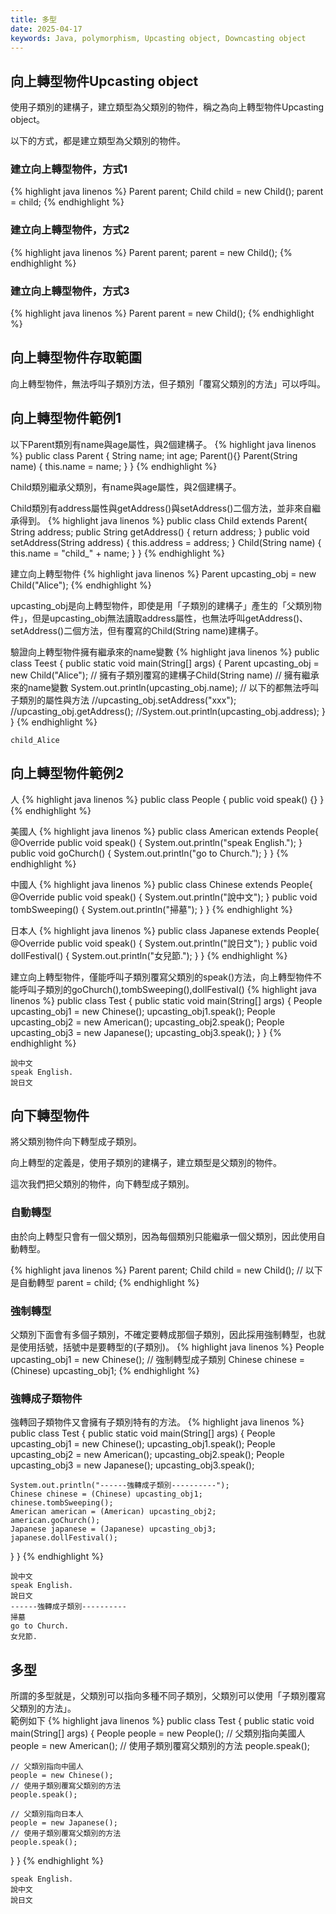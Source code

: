```yaml
---
title: 多型
date: 2025-04-17
keywords: Java, polymorphism, Upcasting object, Downcasting object
---
```

## 向上轉型物件Upcasting object
使用子類別的建構子，建立類型為父類別的物件，稱之為向上轉型物件Upcasting object。

以下的方式，都是建立類型為父類別的物件。

### 建立向上轉型物件，方式1
{% highlight java linenos %}
Parent parent;
Child child = new Child();
parent = child;
{% endhighlight %}

### 建立向上轉型物件，方式2
{% highlight java linenos %}
Parent parent;
parent = new Child();
{% endhighlight %}

### 建立向上轉型物件，方式3
{% highlight java linenos %}
Parent parent = new Child();
{% endhighlight %}

## 向上轉型物件存取範圍
向上轉型物件，無法呼叫子類別方法，但子類別「覆寫父類別的方法」可以呼叫。

## 向上轉型物件範例1
以下Parent類別有name與age屬性，與2個建構子。
{% highlight java linenos %}
public class Parent {
  String name;
  int age;
  Parent(){}
  Parent(String name) {
    this.name = name;
  }
}
{% endhighlight %}

Child類別繼承父類別，有name與age屬性，與2個建構子。 

Child類別有address屬性與getAddress()與setAddress()二個方法，並非來自繼承得到。
{% highlight java linenos %}
public class Child extends Parent{
  String address;
  public String getAddress() {
    return address;
  }
  public void setAddress(String address) {
    this.address = address;
  }
  Child(String name) {
    this.name = "child_" + name;
  }
}
{% endhighlight %}

建立向上轉型物件
{% highlight java linenos %}
Parent upcasting_obj = new Child("Alice");
{% endhighlight %}

upcasting_obj是向上轉型物件，即使是用「子類別的建構子」產生的「父類別物件」，但是upcasting_obj無法讀取address屬性，也無法呼叫getAddress()、setAddress()二個方法，但有覆寫的Child(String name)建構子。

驗證向上轉型物件擁有繼承來的name變數
{% highlight java linenos %}
public class Teest {
  public static void main(String[] args) {
    Parent upcasting_obj = new Child("Alice");
    // 擁有子類別覆寫的建構子Child(String name)
    // 擁有繼承來的name變數
    System.out.println(upcasting_obj.name);
    // 以下的都無法呼叫子類別的屬性與方法
    //upcasting_obj.setAddress("xxx");
    //upcasting_obj.getAddress();
    //System.out.println(upcasting_obj.address);
  }
}
{% endhighlight %}
```
child_Alice
```

## 向上轉型物件範例2
人
{% highlight java linenos %}
public class People {
    public void speak() {}
}
{% endhighlight %}

美國人
{% highlight java linenos %}
public class American extends People{
    @Override
    public void speak() {
        System.out.println("speak English.");
    }
    public void goChurch() {
        System.out.println("go to Church.");
    }
}
{% endhighlight %}

中國人
{% highlight java linenos %}
public class Chinese extends People{
    @Override
    public void speak() {
        System.out.println("說中文");
    }
    public void tombSweeping() {
        System.out.println("掃墓");
    }
}
{% endhighlight %}

日本人
{% highlight java linenos %}
public class Japanese extends People{
    @Override
    public void speak() {
        System.out.println("說日文");
    }
    public void dollFestival() {
        System.out.println("女兒節.");
    }
}
{% endhighlight %}

建立向上轉型物件，僅能呼叫子類別覆寫父類別的speak()方法，向上轉型物件不能呼叫子類別的goChurch(),tombSweeping(),dollFestival()
{% highlight java linenos %}
public class Test {
  public static void main(String[] args) {
    People upcasting_obj1 = new Chinese();
    upcasting_obj1.speak();
    People upcasting_obj2 = new American();
    upcasting_obj2.speak();
    People upcasting_obj3 = new Japanese();
    upcasting_obj3.speak();
  }
}
{% endhighlight %}
```
說中文
speak English.
說日文
```

## 向下轉型物件
將父類別物件向下轉型成子類別。

向上轉型的定義是，使用子類別的建構子，建立類型是父類別的物件。

這次我們把父類別的物件，向下轉型成子類別。

### 自動轉型
由於向上轉型只會有一個父類別，因為每個類別只能繼承一個父類別，因此使用自動轉型。

{% highlight java linenos %}
Parent parent;
Child child = new Child();
// 以下是自動轉型
parent = child;
{% endhighlight %}

### 強制轉型
父類別下面會有多個子類別，不確定要轉成那個子類別，因此採用強制轉型，也就是使用括號，括號中是要轉型的(子類別)。
{% highlight java linenos %}
People upcasting_obj1 = new Chinese();
// 強制轉型成子類別
Chinese chinese = (Chinese) upcasting_obj1;
{% endhighlight %}

### 強轉成子類物件
強轉回子類物件又會擁有子類別特有的方法。
{% highlight java linenos %}
public class Test {
  public static void main(String[] args) {
    People upcasting_obj1 = new Chinese();
    upcasting_obj1.speak();
    People upcasting_obj2 = new American();
    upcasting_obj2.speak();
    People upcasting_obj3 = new Japanese();
    upcasting_obj3.speak();

    System.out.println("------強轉成子類別----------");
    Chinese chinese = (Chinese) upcasting_obj1;
    chinese.tombSweeping();
    American american = (American) upcasting_obj2;
    american.goChurch();
    Japanese japanese = (Japanese) upcasting_obj3;
    japanese.dollFestival();
  }
}
{% endhighlight %}
```
說中文
speak English.
說日文
------強轉成子類別----------
掃墓
go to Church.
女兒節.
```

## 多型
所謂的多型就是，父類別可以指向多種不同子類別，父類別可以使用「子類別覆寫父類別的方法」。  
範例如下
{% highlight java linenos %}
public class Test {
  public static void main(String[] args) {
    People people = new People();
    // 父類別指向美國人
    people = new American();
    // 使用子類別覆寫父類別的方法
    people.speak();

    // 父類別指向中國人
    people = new Chinese();
    // 使用子類別覆寫父類別的方法
    people.speak();

    // 父類別指向日本人
    people = new Japanese();
    // 使用子類別覆寫父類別的方法
    people.speak();
  }
}
{% endhighlight %}
```
speak English.
說中文
說日文
```